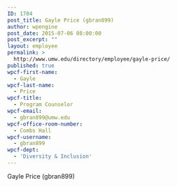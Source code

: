 ```yaml
---
ID: 1704
post_title: Gayle Price (gbran899)
author: wpengine
post_date: 2015-07-06 08:00:00
post_excerpt: ""
layout: employee
permalink: >
  http://www.umw.edu/directory/employee/gayle-price/
published: true
wpcf-first-name:
  - Gayle
wpcf-last-name:
  - Price
wpcf-title:
  - Program Counselor
wpcf-email:
  - gbran899@umw.edu
wpcf-office-room-number:
  - Combs Hall
wpcf-username:
  - gbran899
wpcf-dept:
  - 'Diversity & Inclusion'
---
```

Gayle Price (gbran899)
